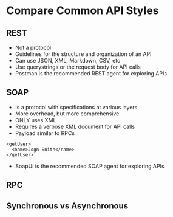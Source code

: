 # Compare Common API Styles

## REST

- Not a protocol
- Guidelines for the structure and organization of an API
- Can use JSON, XML, Markdown, CSV, etc
- Use querystrings or the request body for API calls
- Postman is the recommended REST agent for exploring APIs

## SOAP

- Is a protocol with specifications at various layers
- More overhead, but more comprehensive
- ONLY uses XML
- Requires a verbose XML document for API calls
- Payload similar to RPCs
```
<getUser>
  <name>Jogn Snith</name>
</getUser>
```
- SoapUI is the recommended SOAP agent for exploring APIs

## RPC


## Synchronous vs Asynchronous



